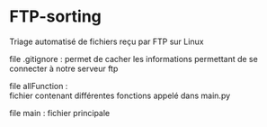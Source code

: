 # FTP-sorting
Triage automatisé de fichiers reçu par FTP sur Linux

file .gitignore     :
permet de cacher les informations permettant de se connecter à notre serveur ftp

file allFunction    :    
fichier contenant différentes fonctions appelé dans main.py 
    
file main           :
fichier principale 
